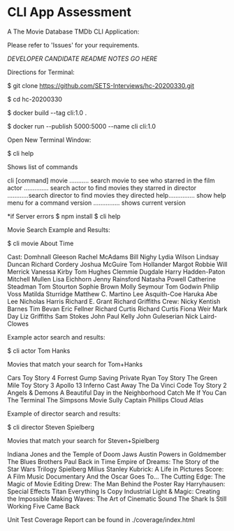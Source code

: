 # CLI App Assessment

A The Movie Database TMDb CLI Application:

Please refer to 'Issues' for your requirements.

*DEVELOPER CANDIDATE README NOTES GO HERE*

Directions for Terminal:

$ git clone https://github.com/SETS-Interviews/hc-20200330.git

$ cd hc-20200330

$ docker build --tag cli:1.0 .

$ docker run --publish 5000:5000 --name cli cli:1.0

Open New Terminal Window:

$ cli help

Shows list of commands 

cli [command] <options>
  movie <movie name>........... search movie to see who starred in the film
  actor <actor name>.............. search actor to find movies they starred in
  director <director name> ............search director to find movies they directed
  help............... show help menu for a command
  version ............... shows current version

*if Server errors 
$ npm install
$ cli help

Movie Search Example and Results:

$ cli movie About Time

Cast:
Domhnall Gleeson
Rachel McAdams
Bill Nighy
Lydia Wilson
Lindsay Duncan
Richard Cordery
Joshua McGuire
Tom Hollander
Margot Robbie
Will Merrick
Vanessa Kirby
Tom Hughes
Clemmie Dugdale
Harry Hadden-Paton
Mitchell Mullen
Lisa Eichhorn
Jenny Rainsford
Natasha Powell
Catherine Steadman
Tom Stourton
Sophie Brown
Molly Seymour
Tom Godwin
Philip Voss
Matilda Sturridge
Matthew C. Martino
Lee Asquith-Coe
Haruka Abe
Lee Nicholas Harris
Richard E. Grant
Richard Griffiths
Crew:
Nicky Kentish Barnes
Tim Bevan
Eric Fellner
Richard Curtis
Richard Curtis
Fiona Weir
Mark Day
Liz Griffiths
Sam Stokes
John Paul Kelly
John Guleserian
Nick Laird-Clowes


Example actor search and results:

$ cli actor Tom Hanks

Movies that match your search for Tom+Hanks

Cars
Toy Story 4
Forrest Gump
Saving Private Ryan
Toy Story
The Green Mile
Toy Story 3
Apollo 13
Inferno
Cast Away
The Da Vinci Code
Toy Story 2
Angels & Demons
A Beautiful Day in the Neighborhood
Catch Me If You Can
The Terminal
The Simpsons Movie
Sully
Captain Phillips
Cloud Atlas

Example of director search and results:

$ cli director Steven Spielberg

Movies that match your search for Steven+Spielberg

Indiana Jones and the Temple of Doom
Jaws
Austin Powers in Goldmember
The Blues Brothers
Paul
Back in Time
Empire of Dreams: The Story of the Star Wars Trilogy
Spielberg
Milius
Stanley Kubrick: A Life in Pictures
Score: A Film Music Documentary
And the Oscar Goes To...
The Cutting Edge: The Magic of Movie Editing
Drew: The Man Behind the Poster
Ray Harryhausen: Special Effects Titan
Everything Is Copy
Industrial Light & Magic: Creating the Impossible
Making Waves: The Art of Cinematic Sound
The Shark Is Still Working
Five Came Back

Unit Test Coverage Report can be found in ./coverage/index.html
